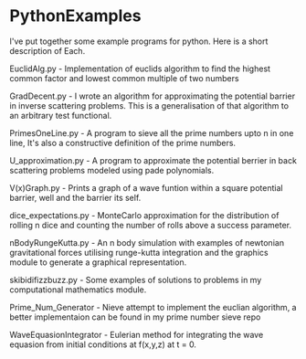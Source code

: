 # PythonExamples

I've put together some example programs for python. Here is a short description of Each.

EuclidAlg.py - Implementation of euclids algorithm to find the highest common factor and lowest common multiple of two numbers

GradDecent.py - I wrote an algorithm for approximating the potential barrier in inverse scattering problems. This is a generalisation of that algorithm to an arbitrary test functional.

PrimesOneLine.py - A program to sieve all the prime numbers upto n in one line, It's also a constructive definition of the prime numbers.

U_approximation.py - A program to approximate the potential berrier in back scattering problems modeled using pade polynomials.

V(x)Graph.py - Prints a graph of a wave funtion within a square potential barrier, well and the barrier its self.

dice_expectations.py - MonteCarlo approximation for the distribution of rolling n dice and counting the number of rolls above a success parameter.

nBodyRungeKutta.py - An n body simulation with examples of newtonian gravitational forces utilising runge-kutta integration and the graphics module to generate a graphical representation.

skibidifizzbuzz.py - Some examples of solutions to problems in my computational mathematics module.

Prime_Num_Generator - Nieve attempt to implement the euclian algorithm, a better implementaion can be found in my prime number sieve repo

WaveEquasionIntegrator - Eulerian method for integrating the wave equasion from initial conditions at f(x,y,z) at t = 0.



